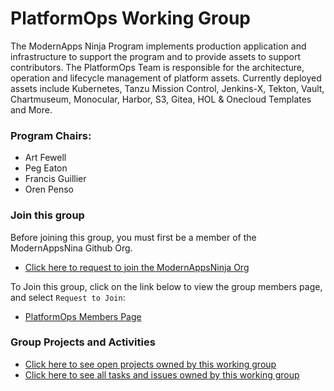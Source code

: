 # PlatformOps Working Group

The ModernApps Ninja Program implements production application and infrastructure to support the program and to provide assets to support contributors. The PlatformOps Team is responsible for the architecture, operation and lifecycle management of platform assets. Currently deployed assets include Kubernetes, Tanzu Mission Control, Jenkins-X, Tekton, Vault, Chartmuseum, Monocular, Harbor, S3, Gitea, HOL & Onecloud Templates and More.

### Program Chairs: 
- Art Fewell
- Peg Eaton
- Francis Guillier
- Oren Penso

### Join this group

Before joining this group, you must first be a member of the ModernAppsNina Github Org.
- [Click here to request to join the ModernAppsNinja Org](https://github.com/ModernAppsNinja/dojo/issues/new?assignees=&labels=&template=modernappsninja_join_request.md&title=)

To Join this group, click on the link below to view the group members page, and select `Request to Join`:
- [PlatformOps Members Page](https://github.com/orgs/ModernAppsNinja/teams/platformops/members)

### Group Projects and Activities

- [Click here to see open projects owned by this working group](https://github.com/ModernAppsNinja/Projects/issues?q=is%3Aopen+label%3AProject+label%3APlatformOps)
- [Click here to see all tasks and issues owned by this working group](https://github.com/ModernAppsNinja/Projects/labels/PlatformOps)